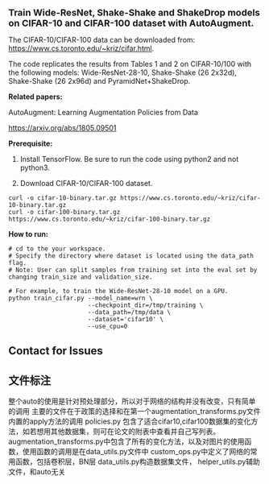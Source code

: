 <font size=4><b>Train Wide-ResNet, Shake-Shake and ShakeDrop models on CIFAR-10
and CIFAR-100 dataset with AutoAugment.</b></font>

The CIFAR-10/CIFAR-100 data can be downloaded from:
https://www.cs.toronto.edu/~kriz/cifar.html.

The code replicates the results from Tables 1 and 2 on CIFAR-10/100 with the
following models: Wide-ResNet-28-10, Shake-Shake (26 2x32d), Shake-Shake (26
2x96d) and PyramidNet+ShakeDrop.

<b>Related papers:</b>

AutoAugment: Learning Augmentation Policies from Data

https://arxiv.org/abs/1805.09501



<b>Prerequisite:</b>

1.  Install TensorFlow. Be sure to run the code using python2 and not python3.

2.  Download CIFAR-10/CIFAR-100 dataset.

```shell
curl -o cifar-10-binary.tar.gz https://www.cs.toronto.edu/~kriz/cifar-10-binary.tar.gz
curl -o cifar-100-binary.tar.gz https://www.cs.toronto.edu/~kriz/cifar-100-binary.tar.gz
```

<b>How to run:</b>

```shell
# cd to the your workspace.
# Specify the directory where dataset is located using the data_path flag.
# Note: User can split samples from training set into the eval set by changing train_size and validation_size.

# For example, to train the Wide-ResNet-28-10 model on a GPU.
python train_cifar.py --model_name=wrn \
                      --checkpoint_dir=/tmp/training \
                      --data_path=/tmp/data \
                      --dataset='cifar10' \
                      --use_cpu=0
```

## Contact for Issues



## 文件标注
整个auto的使用是针对预处理部分，所以对于网络的结构并没有改变，只有简单的调用
主要的文件在于政策的选择和在第一个augmentation_transforms.py文件内置的apply方法的调用
policies.py 包含了适合cifar10,cifar100数据集的变化方法，如若想用其他数据集，则可在论文的附表中查看并自己写列表。
augmentation_transforms.py中包含了所有的变化方法，以及对图片的使用函数，使用函数的调用是在data_utils.py文件中
custom_ops.py中定义了网络的常用函数，包括卷积层，BN层
data_utils.py构造数据集文件，
helper_utils.py辅助文件，和auto无关
